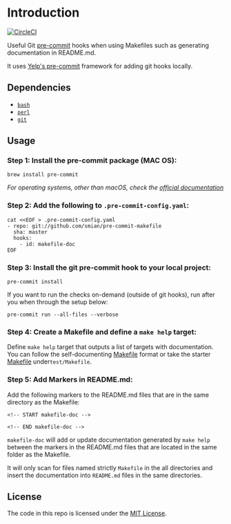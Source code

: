 # Introduction
[![CircleCI](https://circleci.com/gh/smian/pre-commit-makefile.svg?style=svg)](https://circleci.com/gh/smian/pre-commit-makefile)

Useful Git [pre-commit](http://pre-commit.com) hooks when using Makefiles such as generating documentation in
README.md.
 
It uses [Yelp's pre-commit](http://pre-commit.com/) framework for adding git hooks locally.

## Dependencies

* [`bash`](https://www.gnu.org/software/bash/bash.html)
* [`perl`](https://www.perl.org/)
* [`git`](https://github.com/git/git)

## Usage

### Step 1: Install the pre-commit package (MAC OS):

```
brew install pre-commit
```

_For operating systems, other than macOS, check the [official documentation](http://pre-commit.com/#install)_


### Step 2: Add the following to `.pre-commit-config.yaml`:

```
cat <<EOF > .pre-commit-config.yaml
- repo: git://github.com/smian/pre-commit-makefile
  sha: master
  hooks:
    - id: makefile-doc
EOF
```

### Step 3: Install the git pre-commit hook to your local project:

```
pre-commit install
```

If you want to run the checks on-demand (outside of git hooks), run after you when through the setup below:

```
pre-commit run --all-files --verbose
```

### Step 4: Create a Makefile and define a `make help` target:

Define `make help` target that outputs a list of targets with documentation. You can follow the self-documenting 
[Makefile](http://marmelab.com/blog/2016/02/29/auto-documented-makefile.html) format or take the starter 
[Makefile](tests/Makefile) under`test/Makefile`.

### Step 5: Add Markers in README.md:

Add the following markers to the README.md files that are in the same directory as the Makefile:

`<!-- START makefile-doc -->` 

`<!-- END makefile-doc -->` 

`makefile-doc` will add or update documentation generated by `make help` between the markers in the README.md 
files that are located in the same folder as the Makefile. 

It will only scan for files named strictly `Makefile` in the all directories and insert the documentation into 
`README.md` files in the same directories.

## License

The code in this repo is licensed under the [MIT License](LICENSE).
